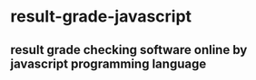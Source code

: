 # result-grade-javascript
## result grade checking software online by javascript programming language